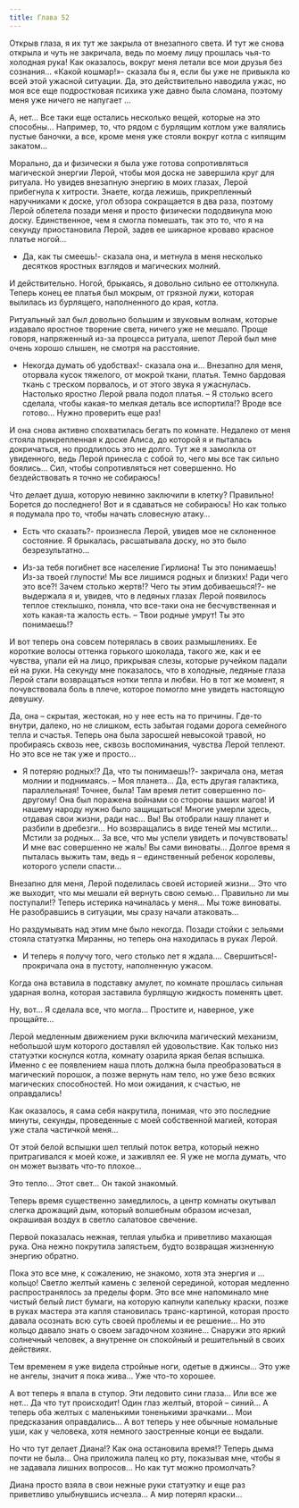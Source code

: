 ```yaml
---
title: Глава 52
---
```


Открыв глаза, я их тут же закрыла от внезапного света. И тут же снова открыла и чуть не закричала, ведь по моему лицу
прошлась чья-то холодная рука! Как оказалось, вокруг меня летали все мои друзья без сознания… «Какой кошмар!»- сказала
бы я, если бы уже не привыкла ко всей этой ужасной ситуации. Да, это действительно наводила ужас, но моя все еще
подростковая психика уже давно была сломана, поэтому меня уже ничего не напугает …

А, нет… Все таки еще остались несколько вещей, которые на это способны… Например, то, что рядом с бурлящим котлом уже
валялись пустые баночки, а все, кроме меня уже стояли вокруг котла с кипящим закатом…

Морально, да и физически я была уже готова сопротивляться магической энергии Лерой, чтобы моя доска не завершила круг
для ритуала. Но увидев внезапную энергию в моих глазах, Лерой прибегнула к хитрости. Знаете, когда лежишь, прикрепленный
наручниками к доске, угол обзора сокращается в два раза, поэтому Лерой облетела позади меня и просто физически
пододвинула мою доску. Единственное, чем я смогла помешать, так это то, что я на секунду приостановила Лерой, задев ее
шикарное кроваво красное платье ногой…

- Да, как ты смеешь!- сказала она, и метнула в меня несколько десятков яростных взглядов и магических молний.

И действительно. Ногой, брыкаясь, я довольно сильно ее оттолкнула. Теперь конец ее платья был мокрым, от грязной лужи,
которая вылилась из бурлящего, наполненного до края, котла.

Ритуальный зал был довольно большим и звуковым волнам, которые издавало яростное творение света, ничего уже не мешало.
Проще говоря, напряженный из-за процесса ритуала, шепот Лерой был мне очень хорошо слышен, не смотря на расстояние.

- Некогда думать об удобствах!- сказала она и… Внезапно для меня, оторвала кусок тяжелого, от мокрой ткани, платья.
  Темно бардовая ткань с треском порвалось, и от этого звука я ужаснулась. Настолько яростно Лерой рвала подол платья. –
  Я столько всего сделала, чтобы какая-то мелкая деталь все испортила!? Вроде все готово… Нужно проверить еще раз!

И она снова активно спохватилась бегать по комнате. Недалеко от меня стояла прикрепленная к доске Алиса, до которой я и
пыталась докричаться, но продлилось это не долго. Тут же я замолкла от увиденного, ведь Лерой принесла с собой то, чего
мы все так сильно боялись… Сил, чтобы сопротивляться нет совершенно. Но бездействовать я точно не собираюсь!

Что делает душа, которую невинно заключили в клетку? Правильно! Борется до последнего! Вот и я сдаваться не собираюсь!
Но как только я подумала про то, чтобы начать словесную атаку…

- Есть что сказать?- произнесла Лерой, увидев мое не склоненное состояние. Я брыкалась, расшатывала доску, но это было
  безрезультатно…

- Из-за тебя погибнет все население Гирлиона! Ты это понимаешь! Из-за твоей глупости! Мы все лишимся родных и близких!
  Ради чего это все?! Зачем столько жертв!? Чего ты этим добиваешься!?- не выдержала я и, увидев, что в ледяных глазах
  Лерой появилось теплое стеклышко, поняла, что все-таки она не бесчувственная и хоть какая-та жалость есть. – Твои
  родные умрут! Ты это понимаешь!?

И вот теперь она совсем потерялась в своих размышлениях. Ее короткие волосы оттенка горького шоколада, такого же, как и
ее чувства, упали ей на лицо, прикрывая слезы, которые ручейком падали ей на руки. На секунду мне показалось, что в
холодные, ледяные глаза Лерой стали возвращаться нотки тепла и любви. Но в тот же момент, я почувствовала боль в плече,
которое помогло мне увидеть настоящую девушку.

Да, она – скрытая, жестокая, но у нее есть на то причины. Где-то внутри, далеко, но не слишком, есть забытая годами
дорога семейного тепла и счастья. Теперь она была заросшей невысокой травой, но пробираясь сквозь нее, сквозь
воспоминания, чувства Лерой теплеют. Но это все не так уже и просто…

- Я потеряю родных!? Да, что ты понимаешь!?- закричала она, метая молнии и поднимаясь. – Моя планета… Да, есть другая
  галактика, параллельная! Точнее, была! Там время летит совершенно по-другому! Она был поражена войнами со стороны
  ваших магов! И нашему народу нужно было защищаться! Многие умерли здесь, отдавая свои жизни, ради нас… Вы! Вы отобрали
  нашу планет и разбили в дребезги… Но возвращались в виде теней мы мстили… Мстили за родных… За все, что мы успели
  увидеть и почувствовать! И мне вас совершенно не жаль! Вы сами виноваты… Долгое время я пыталась выжить там, ведь я –
  единственный ребенок королевы, которого успели спасти…

Внезапно для меня, Лерой поделилась своей историей жизни… Это что же выходит, что мы мешали ей вернуть свою семью…
Правильно ли мы поступали!? Теперь истерика начиналась у меня… Мы тоже виноваты. Не разобравшись в ситуации, мы сразу
начали атаковать…

Но раздумывать над этим мне было некогда. Позади стойки с зельями стояла статуэтка Миранны, но теперь она находилась в
руках Лерой.

- И теперь я получу того, чего столько лет я ждала.… Свершиться!- прокричала она в пустоту, наполненную ужасом.

Когда она вставила в подставку амулет, по комнате прошлась сильная ударная волна, которая заставила бурлящую жидкость
поменять цвет.

Ну, вот… Я сделала все, что могла… Простите и, наверное, уже прощайте…

Лерой медленным движением руки включила магический механизм, небольшой шум которого доставлял ей удовольствие. Как
только низ статуэтки коснулся котла, комнату озарила яркая белая вспышка. Именно с ее появлением наша плоть должна была
преобразоваться в магический порошок, а позже вернуть нам тело, но уже безо всяких магических способностей. Но мои
ожидания, к счастью, не оправдались!

Как оказалось, я сама себя накрутила, понимая, что это последние минуты, секунды, проведенные с моей собственной магией,
которая уже стала частичкой меня…

От этой белой вспышки шел теплый поток ветра, который нежно притрагивался к моей коже, и заживлял ее. Я уже не могла
думать, что он может вызвать что-то плохое…

Это тепло… Этот свет… Он такой знакомый.

Теперь время существенно замедлилось, а центр комнаты окутывал слегка дрожащий дым, который волшебным образом исчезал,
окрашивая воздух в светло салатовое свечение.

Первой показалась нежная, теплая улыбка и приветливо махающая рука. Она нежно покрутила запястьем, будто возвращая
жизненную энергию обратно.

Пока это все мне, к сожалению, не знакомо, хотя эта энергия и … кольцо! Светло желтый камень с зеленой серединой,
которая медленно распространялось за пределы форм. Это все мне напоминало мне чистый белый лист бумаги, на которую
капнули капельку краски, позже в руках мастера эта капля становилась транс-картиной, которая просто давала осознать всю
суть своей проблемы и ее решение… Но это кольцо давало знать о своем загадочном хозяине… Снаружи это яркий солнечный
человек, а внутренне он спокойный и решительный в своих действиях.

Тем временем я уже видела стройные ноги, одетые в джинсы… Это уже не ангелы, значит я пока жива… Уже что-то хорошее.

А вот теперь я впала в ступор. Эти ледовито сини глаза… Или все же нет… Да что тут происходит! Один глаз желтый,
второй – синий… А теперь оба желтых с маленькими тоненькими зрачками… Мои предсказания оправдались… А вот теперь у нее
обычные номальные уши, как у человека, хотя немного заостренные конци ее выдали.

Но что тут делает Диана!? Как она остановила время!? Теперь дыма почти не была… Она приложила палец ко рту, показывая
мне, чтобы я не задавала лишних вопросов… Но как тут можно промолчать?

Диана просто взяла в свои нежные руки статуэтку и еще раз приветливо улыбнувшись исчезла… А мир потерял краски…
